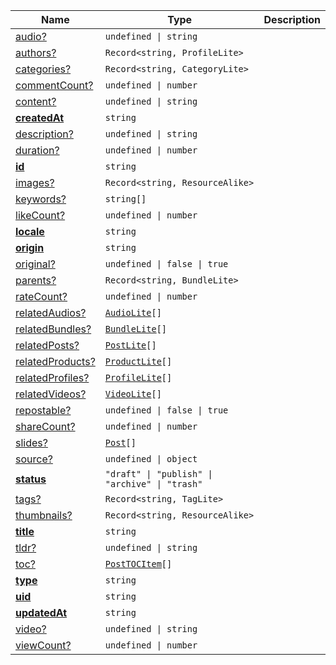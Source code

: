 <section id="main" data-note="AUTO-GENERATED CONTENT, DO NOT EDIT DIRECTLY!">

| Name                                                                                                    | Type                                                                                                                                | Description |
| ------------------------------------------------------------------------------------------------------- | ----------------------------------------------------------------------------------------------------------------------------------- | ----------- |
| [audio?](https://schemata.lamnhan.com/content/reference/interfaces/post.html#audio)                     | <code>undefined \| string</code>                                                                                                    |             |
| [authors?](https://schemata.lamnhan.com/content/reference/interfaces/post.html#authors)                 | <code>Record<string, ProfileLite></code>                                                                                            |             |
| [categories?](https://schemata.lamnhan.com/content/reference/interfaces/post.html#categories)           | <code>Record<string, CategoryLite></code>                                                                                           |             |
| [commentCount?](https://schemata.lamnhan.com/content/reference/interfaces/post.html#commentcount)       | <code>undefined \| number</code>                                                                                                    |             |
| [content?](https://schemata.lamnhan.com/content/reference/interfaces/post.html#content)                 | <code>undefined \| string</code>                                                                                                    |             |
| [**createdAt**](https://schemata.lamnhan.com/content/reference/interfaces/post.html#createdat)          | <code>string</code>                                                                                                                 |             |
| [description?](https://schemata.lamnhan.com/content/reference/interfaces/post.html#description)         | <code>undefined \| string</code>                                                                                                    |             |
| [duration?](https://schemata.lamnhan.com/content/reference/interfaces/post.html#duration)               | <code>undefined \| number</code>                                                                                                    |             |
| [**id**](https://schemata.lamnhan.com/content/reference/interfaces/post.html#id)                        | <code>string</code>                                                                                                                 |             |
| [images?](https://schemata.lamnhan.com/content/reference/interfaces/post.html#images)                   | <code>Record<string, ResourceAlike></code>                                                                                          |             |
| [keywords?](https://schemata.lamnhan.com/content/reference/interfaces/post.html#keywords)               | <code>string[]</code>                                                                                                               |             |
| [likeCount?](https://schemata.lamnhan.com/content/reference/interfaces/post.html#likecount)             | <code>undefined \| number</code>                                                                                                    |             |
| [**locale**](https://schemata.lamnhan.com/content/reference/interfaces/post.html#locale)                | <code>string</code>                                                                                                                 |             |
| [**origin**](https://schemata.lamnhan.com/content/reference/interfaces/post.html#origin)                | <code>string</code>                                                                                                                 |             |
| [original?](https://schemata.lamnhan.com/content/reference/interfaces/post.html#original)               | <code>undefined \| false \| true</code>                                                                                             |             |
| [parents?](https://schemata.lamnhan.com/content/reference/interfaces/post.html#parents)                 | <code>Record<string, BundleLite></code>                                                                                             |             |
| [rateCount?](https://schemata.lamnhan.com/content/reference/interfaces/post.html#ratecount)             | <code>undefined \| number</code>                                                                                                    |             |
| [relatedAudios?](https://schemata.lamnhan.com/content/reference/interfaces/post.html#relatedaudios)     | <code><a href="https://schemata.lamnhan.com/content/reference/interfaces/audiolite.html" target="_blank">AudioLite</a>[]</code>     |             |
| [relatedBundles?](https://schemata.lamnhan.com/content/reference/interfaces/post.html#relatedbundles)   | <code><a href="https://schemata.lamnhan.com/content/reference/interfaces/bundlelite.html" target="_blank">BundleLite</a>[]</code>   |             |
| [relatedPosts?](https://schemata.lamnhan.com/content/reference/interfaces/post.html#relatedposts)       | <code><a href="https://schemata.lamnhan.com/content/reference/interfaces/postlite.html" target="_blank">PostLite</a>[]</code>       |             |
| [relatedProducts?](https://schemata.lamnhan.com/content/reference/interfaces/post.html#relatedproducts) | <code><a href="https://schemata.lamnhan.com/content/reference/interfaces/productlite.html" target="_blank">ProductLite</a>[]</code> |             |
| [relatedProfiles?](https://schemata.lamnhan.com/content/reference/interfaces/post.html#relatedprofiles) | <code><a href="https://schemata.lamnhan.com/content/reference/interfaces/profilelite.html" target="_blank">ProfileLite</a>[]</code> |             |
| [relatedVideos?](https://schemata.lamnhan.com/content/reference/interfaces/post.html#relatedvideos)     | <code><a href="https://schemata.lamnhan.com/content/reference/interfaces/videolite.html" target="_blank">VideoLite</a>[]</code>     |             |
| [repostable?](https://schemata.lamnhan.com/content/reference/interfaces/post.html#repostable)           | <code>undefined \| false \| true</code>                                                                                             |             |
| [shareCount?](https://schemata.lamnhan.com/content/reference/interfaces/post.html#sharecount)           | <code>undefined \| number</code>                                                                                                    |             |
| [slides?](https://schemata.lamnhan.com/content/reference/interfaces/post.html#slides)                   | <code><a href="https://schemata.lamnhan.com/content/reference/interfaces/post.html" target="_blank">Post</a>[]</code>               |             |
| [source?](https://schemata.lamnhan.com/content/reference/interfaces/post.html#source)                   | <code>undefined \| object</code>                                                                                                    |             |
| [**status**](https://schemata.lamnhan.com/content/reference/interfaces/post.html#status)                | <code>"draft" \| "publish" \| "archive" \| "trash"</code>                                                                           |             |
| [tags?](https://schemata.lamnhan.com/content/reference/interfaces/post.html#tags)                       | <code>Record<string, TagLite></code>                                                                                                |             |
| [thumbnails?](https://schemata.lamnhan.com/content/reference/interfaces/post.html#thumbnails)           | <code>Record<string, ResourceAlike></code>                                                                                          |             |
| [**title**](https://schemata.lamnhan.com/content/reference/interfaces/post.html#title)                  | <code>string</code>                                                                                                                 |             |
| [tldr?](https://schemata.lamnhan.com/content/reference/interfaces/post.html#tldr)                       | <code>undefined \| string</code>                                                                                                    |             |
| [toc?](https://schemata.lamnhan.com/content/reference/interfaces/post.html#toc)                         | <code><a href="https://schemata.lamnhan.com/content/reference/interfaces/posttocitem.html" target="_blank">PostTOCItem</a>[]</code> |             |
| [**type**](https://schemata.lamnhan.com/content/reference/interfaces/post.html#type)                    | <code>string</code>                                                                                                                 |             |
| [**uid**](https://schemata.lamnhan.com/content/reference/interfaces/post.html#uid)                      | <code>string</code>                                                                                                                 |             |
| [**updatedAt**](https://schemata.lamnhan.com/content/reference/interfaces/post.html#updatedat)          | <code>string</code>                                                                                                                 |             |
| [video?](https://schemata.lamnhan.com/content/reference/interfaces/post.html#video)                     | <code>undefined \| string</code>                                                                                                    |             |
| [viewCount?](https://schemata.lamnhan.com/content/reference/interfaces/post.html#viewcount)             | <code>undefined \| number</code>                                                                                                    |             |

</section>
